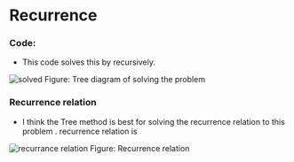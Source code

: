 # Recurrence

### Code:
 - This code solves this by recursively.
 

![solved](https://user-images.githubusercontent.com/87330820/196089655-07db9ba8-7e24-4f6e-999d-1398da5ec2de.jpg)
Figure: Tree diagram of solving the problem

### Recurrence relation 
- I think the Tree method is best for solving the recurrence relation to this problem .
recurrence relation is


![recurrance relation](https://user-images.githubusercontent.com/87330820/196090294-0f90f58a-b6a3-4e34-bdac-f50223f010e6.jpg)
Figure: Recurrence relation 
